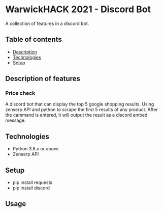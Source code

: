# WarwickHACK 2021 - Discord Bot
A collection of features in a discord bot.

## Table of contents
* [Description](#description)
* [Technologies](#technologies)
* [Setup](#setup)

## Description of features
### Price check
A discord bot that can display the top 5 google shopping results. Using zenserp API and python to scrape the first 5 results of any product. After the cammand is entered, it will output the result as a discord embed message.
### 

## Technologies
* Python 3.8.x or above
* Zenserp API

## Setup
- pip install requests
- pip install discord 

## Usage


